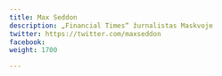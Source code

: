 ```yaml
---
title: Max Seddon
description: „Financial Times“ žurnalistas Maskvoje
twitter: https://twitter.com/maxseddon
facebook: 
weight: 1700

---
```


